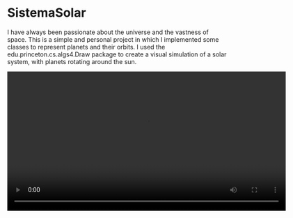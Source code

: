# SistemaSolar
I have always been passionate about the universe and the vastness of space.
This is a simple and personal project in which I implemented some classes to represent planets and their orbits.
I used the edu.princeton.cs.algs4.Draw package to create a visual simulation of a solar system, with planets rotating around the sun.

<video width="640" controls>
  <source src="https://github.com/FelipeABruschi/SistemaSolar/blob/main/SolarSystem.webm" type="video/webm">
  Your browser does not support the video tag.
</video>
